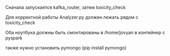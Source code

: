 Сначала запускается kafka_router, затем toxicity_check

Для корректной работы Analyzer.py должен лежать рядом с toxicity_check

Оба ноутбука должны быть смонтированы в /home/jovyan в контейнер с pyspark

также нужно установить pymongo (pip install pymongo)
